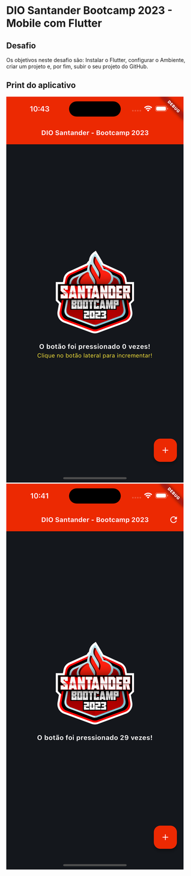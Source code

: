 # DIO Santander Bootcamp 2023 - Mobile com Flutter

## Desafio
Os objetivos neste desafio são: Instalar o Flutter​, configurar o Ambiente, criar um projeto e, por fim, subir o seu projeto do GitHub.

## Print do aplicativo

![Screen0](https://raw.githubusercontent.com/nathanael540/dio-flutter-app/main/screen-0.png)![Screen29](https://raw.githubusercontent.com/nathanael540/dio-flutter-app/main/screen-29.png)